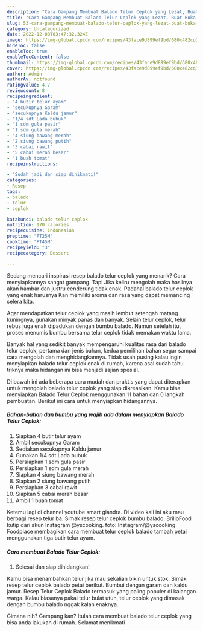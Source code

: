 ```yaml
---
description: "Cara Gampang Membuat Balado Telur Ceplok yang Lezat, Buat Buka Puasa Enak"
title: "Cara Gampang Membuat Balado Telur Ceplok yang Lezat, Buat Buka Puasa Enak"
slug: 53-cara-gampang-membuat-balado-telur-ceplok-yang-lezat-buat-buka-puasa-enak
category: Uncategorized
date: 2022-12-08T03:47:32.324Z
image: https://img-global.cpcdn.com/recipes/43face9d899ef9bd/680x482cq70/balado-telur-ceplok-foto-resep-utama.jpg
hideToc: false
enableToc: true
enableTocContent: false
thumbnail: https://img-global.cpcdn.com/recipes/43face9d899ef9bd/680x482cq70/balado-telur-ceplok-foto-resep-utama.jpg
cover: https://img-global.cpcdn.com/recipes/43face9d899ef9bd/680x482cq70/balado-telur-ceplok-foto-resep-utama.jpg
author: Admin
authorAv: notfound
ratingvalue: 4.7
reviewcount: 8
recipeingredient:
- "4 butir telur ayam"
- "secukupnya Garam"
- "secukupnya Kaldu jamur"
- "1/4 sdt Lada bubuk"
- "1 sdm gula pasir"
- "1 sdm gula merah"
- "4 siung bawang merah"
- "2 siung bawang putih"
- "3 cabai rawit"
- "5 cabai merah besar"
- "1 buah tomat"
recipeinstructions:

- "Sudah jadi dan siap dinikmati!"
categories:
- Resep
tags:
- balado
- telur
- ceplok

katakunci: balado telur ceplok 
nutrition: 170 calories
recipecuisine: Indonesian
preptime: "PT25M"
cooktime: "PT45M"
recipeyield: "3"
recipecategory: Dessert

---
```



Sedang mencari inspirasi resep balado telur ceplok yang menarik? Cara menyiapkannya sangat gampang. Tapi Jika keliru mengolah maka hasilnya akan hambar dan justru cenderung tidak enak. Padahal balado telur ceplok yang enak harusnya Kan memiliki aroma dan rasa yang dapat memancing selera kita.


Agar mendapatkan telur ceplok yang masih lembut setengah matang kuningnya, gunakan minyak panas dan banyak. Selain telur ceplok, telur rebus juga enak dipadukan dengan bumbu balado. Namun setelah itu, proses menumis bumbu bersama telur ceplok tidak memakan waktu lama.

Banyak hal yang sedikit banyak mempengaruhi kualitas rasa dari balado telur ceplok, pertama dari jenis bahan, kedua pemilihan bahan segar sampai cara mengolah dan menghidangkannya. Tidak usah pusing kalau ingin menyiapkan balado telur ceplok enak di rumah, karena asal sudah tahu triknya maka hidangan ini bisa menjadi sajian spesial.


Di bawah ini ada beberapa cara mudah dan praktis yang dapat diterapkan untuk mengolah balado telur ceplok yang siap dikreasikan. Kamu bisa menyiapkan Balado Telur Ceplok menggunakan 11 bahan dan 0 langkah pembuatan. Berikut ini cara untuk menyiapkan hidangannya.

<!--inarticleads1-->

##### Bahan-bahan dan bumbu yang wajib ada dalam menyiapkan Balado Telur Ceplok:

1. Siapkan 4 butir telur ayam
1. Ambil secukupnya Garam
1. Sediakan secukupnya Kaldu jamur
1. Gunakan 1/4 sdt Lada bubuk
1. Persiapkan 1 sdm gula pasir
1. Persiapkan 1 sdm gula merah
1. Siapkan 4 siung bawang merah
1. Siapkan 2 siung bawang putih
1. Persiapkan 3 cabai rawit
1. Siapkan 5 cabai merah besar
1. Ambil 1 buah tomat


Ketemu lagi di channel youtube smart giandra. Di video kali ini aku mau berbagi resep telur ba. Simak resep telur ceplok bumbu balado, BrilioFood kutip dari akun Instagram @yscooking. foto: Instagram/@yscooking. Foodplace membagikan cara membuat telur ceplok balado tambah petai menggunakan tiga butir telur ayam. 

<!--inarticleads2-->

##### Cara membuat Balado Telur Ceplok:


1. Selesai dan siap dihidangkan!

Kamu bisa menambahkan telur jika mau sekalian bikin untuk stok. Simak resep telur ceplok balado petai berikut. Bumbui dengan garam dan kaldu jamur. Resep Telur Ceplok Balado termasuk yang paling populer di kalangan warga. Kalau biasanya pakai telur bulat utuh, telur ceplok yang dimasak dengan bumbu balado nggak kalah enaknya. 

Gimana nih? Gampang kan? Itulah cara membuat balado telur ceplok yang bisa anda lakukan di rumah. Selamat menikmati
